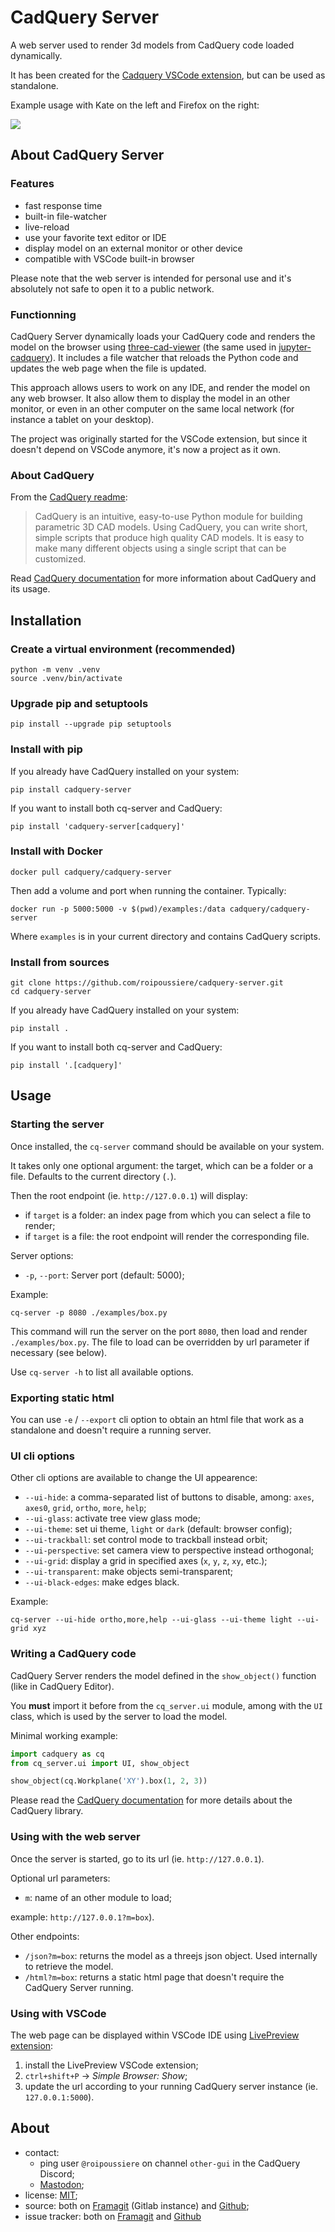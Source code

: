 # CadQuery Server

A web server used to render 3d models from CadQuery code loaded dynamically.

It has been created for the [Cadquery VSCode extension](https://open-vsx.org/extension/roipoussiere/cadquery), but can be used as standalone.

Example usage with Kate on the left and Firefox on the right:

![](./images/screenshot.png)

## About CadQuery Server

### Features

- fast response time
- built-in file-watcher
- live-reload
- use your favorite text editor or IDE
- display model on an external monitor or other device
- compatible with VSCode built-in browser

Please note that the web server is intended for personal use and it's absolutely not safe to open it to a public network.

### Functionning

CadQuery Server dynamically loads your CadQuery code and renders the model on the browser using [three-cad-viewer](https://github.com/bernhard-42/three-cad-viewer) (the same used in [jupyter-cadquery](https://github.com/bernhard-42/jupyter-cadquery)). It includes a file watcher that reloads the Python code and updates the web page when the file is updated.

This approach allows users to work on any IDE, and render the model on any web browser. It also allow them to display the model in an other monitor, or even in an other computer on the same local network (for instance a tablet on your desktop).

The project was originally started for the VSCode extension, but since it doesn't depend on VSCode anymore, it's now a project as it own.

### About CadQuery

From the [CadQuery readme](https://github.com/CadQuery/cadquery/blob/master/README.md):

> CadQuery is an intuitive, easy-to-use Python module for building parametric 3D CAD models. Using CadQuery, you can write short, simple scripts that produce high quality CAD models. It is easy to make many different objects using a single script that can be customized.

Read [CadQuery documentation](https://cadquery.readthedocs.io/en/latest/) for more information about CadQuery and its usage.

## Installation

### Create a virtual environment (recommended)

    python -m venv .venv
    source .venv/bin/activate

### Upgrade pip and setuptools

    pip install --upgrade pip setuptools

### Install with pip

If you already have CadQuery installed on your system:

    pip install cadquery-server

If you want to install both cq-server and CadQuery:

    pip install 'cadquery-server[cadquery]'

### Install with Docker

    docker pull cadquery/cadquery-server

Then add a volume and port when running the container. Typically:

    docker run -p 5000:5000 -v $(pwd)/examples:/data cadquery/cadquery-server

Where `examples` is in your current directory and contains CadQuery scripts.

### Install from sources

    git clone https://github.com/roipoussiere/cadquery-server.git
    cd cadquery-server

If you already have CadQuery installed on your system:

    pip install .

If you want to install both cq-server and CadQuery:

    pip install '.[cadquery]'

## Usage

### Starting the server

Once installed, the `cq-server` command should be available on your system.

It takes only one optional argument: the target, which can be a folder or a file. Defaults to the current directory (`.`).

Then the root endpoint (ie. `http://127.0.0.1`) will display:
- if `target` is a folder: an index page from which you can select a file to render;
- if `target` is a file: the root endpoint will render the corresponding file.

Server options:

- `-p`, `--port`: Server port (default: 5000);

Example:

    cq-server -p 8080 ./examples/box.py

This command will run the server on the port `8080`, then load and render `./examples/box.py`. The file to load can be overridden by url parameter if necessary (see below).

Use `cq-server -h` to list all available options.

### Exporting static html

You can use `-e` / `--export` cli option to obtain an html file that work as a standalone and doesn't require a running server.

### UI cli options

Other cli options are available to change the UI appearence:

- `--ui-hide`: a comma-separated list of buttons to disable, among: `axes`, `axes0`, `grid`, `ortho`, `more`, `help`;
- `--ui-glass`: activate tree view glass mode;
- `--ui-theme`: set ui theme, `light` or `dark` (default: browser config);
- `--ui-trackball`: set control mode to trackball instead orbit;
- `--ui-perspective`: set camera view to perspective instead orthogonal;
- `--ui-grid`: display a grid in specified axes (`x`, `y`, `z`, `xy`, etc.);
- `--ui-transparent`: make objects semi-transparent;
- `--ui-black-edges`: make edges black.

Example:

    cq-server --ui-hide ortho,more,help --ui-glass --ui-theme light --ui-grid xyz

### Writing a CadQuery code

CadQuery Server renders the model defined in the `show_object()` function (like in CadQuery Editor).

You **must** import it before from the `cq_server.ui` module, among with the `UI` class, which is used by the server to load the model.

Minimal working example:

```py
import cadquery as cq
from cq_server.ui import UI, show_object

show_object(cq.Workplane('XY').box(1, 2, 3))
```

Please read the [CadQuery documentation](https://cadquery.readthedocs.io/en/latest/) for more details about the CadQuery library.

### Using with the web server

Once the server is started, go to its url (ie. `http://127.0.0.1`).

Optional url parameters:

- `m`: name of an other module to load;

example: `http://127.0.0.1?m=box`).

Other endpoints:

- `/json?m=box`: returns the model as a threejs json object. Used internally to retrieve the model.
- `/html?m=box`: returns a static html page that doesn't require the CadQuery Server running.

### Using with VSCode

The web page can be displayed within VSCode IDE using [LivePreview extension](https://marketplace.visualstudio.com/items?itemName=ms-vscode.live-server):

1. install the LivePreview VSCode extension;
2. `ctrl+shift+P` -> *Simple Browser: Show*;
3. update the url according to your running CadQuery server instance (ie. `127.0.0.1:5000`).

## About

- contact:
    - ping user `@roipoussiere` on channel `other-gui` in the CadQuery Discord;
    - [Mastodon](https://mastodon.tetaneutral.net/@roipoussiere);
- license: [MIT](./LICENSE);
- source: both on [Framagit](https://framagit.org/roipoussiere/cadquery-server) (Gitlab instance) and [Github](https://github.com/roipoussiere/cadquery-server);
- issue tracker: both on [Framagit](https://framagit.org/roipoussiere/cadquery-server/-/issues) and [Github](https://github.com/roipoussiere/cadquery-server/issues)

